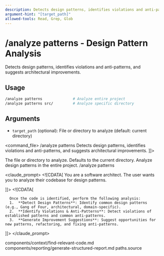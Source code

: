 ```yaml
---
description: Detects design patterns, identifies violations and anti-patterns
argument-hint: "[target_path]"
allowed-tools: Read, Grep, Glob
---
```


# /analyze patterns - Design Pattern Analysis

Detects design patterns, identifies violations and anti-patterns, and suggests architectural improvements.

## Usage
```bash
/analyze patterns              # Analyze entire project
/analyze patterns src/         # Analyze specific directory
```

## Arguments
- `target_path` (optional): File or directory to analyze (default: current directory)

<command_file>
  <metadata>
    <name>/analyze patterns</name>
    <purpose>Detects design patterns, identifies violations and anti-patterns, and suggests architectural improvements.</purpose>
    <usage>
      <![CDATA[
      /analyze patterns <target_path=".">
      ]]>
    </usage>
  </metadata>

  <arguments>
    <argument name="target_path" type="string" required="false" default=".">
      <description>The file or directory to analyze. Defaults to the current directory.</description>
    </argument>
  </arguments>
  
  <examples>
    <example>
      <description>Analyze design patterns in the entire project.</description>
      <usage>/analyze patterns</usage>
    </example>
  </examples>

  <claude_prompt>
    <prompt>
      <![CDATA[
You are a software architect. The user wants you to analyze their codebase for design patterns.

      
]]>
      <include component="components/context/find-relevant-code.md" />
      <![CDATA[


      Once the code is identified, perform the following analysis:
      1.  **Detect Design Patterns**: Identify common design patterns (e.g., Gang of Four, architectural, domain-specific).
      2.  **Identify Violations & Anti-Patterns**: Detect violations of established patterns and common anti-patterns.
      3.  **Generate Improvement Suggestions**: Suggest opportunities for new patterns, refactoring, and fixing anti-patterns.

      
]]>
      <include component="components/reporting/generate-structured-report.md" />
    </prompt>
  </claude_prompt>

  <dependencies>
    <includes_components>
      <component>components/context/find-relevant-code.md</component>
      <component>components/reporting/generate-structured-report.md</component>
    </includes_components>
    <uses_config_values>
      <value>paths.source</value>
    </uses_config_values>
  </dependencies>
</command_file>